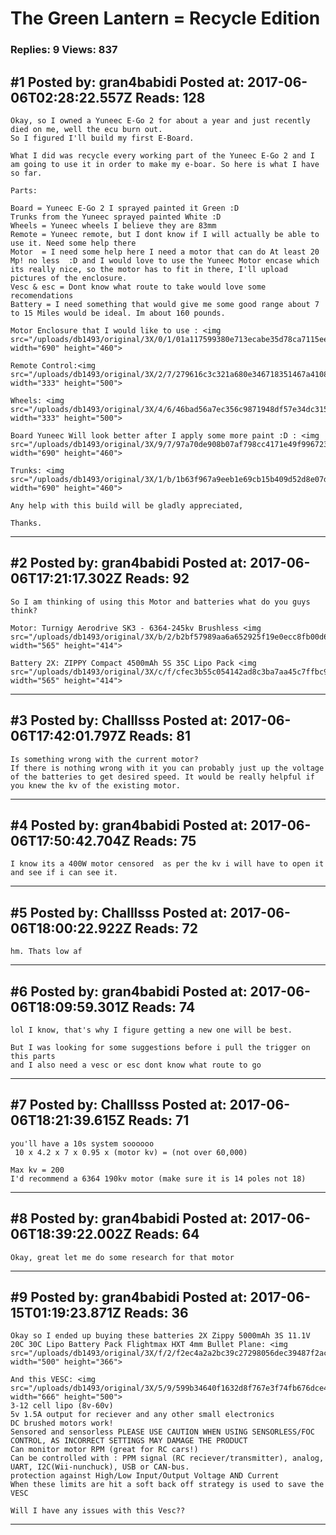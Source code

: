 # The Green Lantern = Recycle Edition

### Replies: 9 Views: 837

## \#1 Posted by: gran4babidi Posted at: 2017-06-06T02:28:22.557Z Reads: 128

```
Okay, so I owned a Yuneec E-Go 2 for about a year and just recently died on me, well the ecu burn out.
So I figured I'll build my first E-Board.

What I did was recycle every working part of the Yuneec E-Go 2 and I am going to use it in order to make my e-boar. So here is what I have so far.

Parts:

Board = Yuneec E-Go 2 I sprayed painted it Green :D
Trunks from the Yuneec sprayed painted White :D
Wheels = Yuneec wheels I believe they are 83mm
Remote = Yuneec remote, but I dont know if I will actually be able to use it. Need some help there
Motor  = I need some help here I need a motor that can do At least 20 Mp! no less  :D and I would love to use the Yuneec Motor encase which its really nice, so the motor has to fit in there, I'll upload pictures of the enclosure.
Vesc & esc = Dont know what route to take would love some recomendations
Battery = I need something that would give me some good range about 7 to 15 Miles would be ideal. Im about 160 pounds.

Motor Enclosure that I would like to use : <img src="/uploads/db1493/original/3X/0/1/01a117599380e713ecabe35d78ca7115ee2f7934.JPG" width="690" height="460">

Remote Control:<img src="/uploads/db1493/original/3X/2/7/279616c3c321a680e346718351467a4108bbf3b8.JPG" width="333" height="500">

Wheels: <img src="/uploads/db1493/original/3X/4/6/46bad56a7ec356c9871948df57e34dc315e179f1.JPG" width="333" height="500">

Board Yuneec Will look better after I apply some more paint :D : <img src="/uploads/db1493/original/3X/9/7/97a70de908b07af798cc4171e49f996723f4a3ed.JPG" width="690" height="460">

Trunks: <img src="/uploads/db1493/original/3X/1/b/1b63f967a9eeb1e69cb15b409d52d8e07d759c32.JPG" width="690" height="460">

Any help with this build will be gladly appreciated,

Thanks.
```

---
## \#2 Posted by: gran4babidi Posted at: 2017-06-06T17:21:17.302Z Reads: 92

```
So I am thinking of using this Motor and batteries what do you guys think?

Motor: Turnigy Aerodrive SK3 - 6364-245kv Brushless <img src="/uploads/db1493/original/3X/b/2/b2bf57989aa6a652925f19e0ecc8fb00d60b8cf7.jpg" width="565" height="414">

Battery 2X: ZIPPY Compact 4500mAh 5S 35C Lipo Pack <img src="/uploads/db1493/original/3X/c/f/cfec3b55c054142ad8c3ba7aa45c7ffbc9a621e2.jpg" width="565" height="414">
```

---
## \#3 Posted by: Challlsss Posted at: 2017-06-06T17:42:01.797Z Reads: 81

```
Is something wrong with the current motor?
If there is nothing wrong with it you can probably just up the voltage of the batteries to get desired speed. It would be really helpful if you knew the kv of the existing motor.
```

---
## \#4 Posted by: gran4babidi Posted at: 2017-06-06T17:50:42.704Z Reads: 75

```
I know its a 400W motor censored  as per the kv i will have to open it and see if i can see it.
```

---
## \#5 Posted by: Challlsss Posted at: 2017-06-06T18:00:22.922Z Reads: 72

```
hm. Thats low af
```

---
## \#6 Posted by: gran4babidi Posted at: 2017-06-06T18:09:59.301Z Reads: 74

```
lol I know, that's why I figure getting a new one will be best.

But I was looking for some suggestions before i pull the trigger on this parts
and I also need a vesc or esc dont know what route to go
```

---
## \#7 Posted by: Challlsss Posted at: 2017-06-06T18:21:39.615Z Reads: 71

```
you'll have a 10s system soooooo
 10 x 4.2 x 7 x 0.95 x (motor kv) = (not over 60,000)
 
Max kv = 200
I'd recommend a 6364 190kv motor (make sure it is 14 poles not 18)
```

---
## \#8 Posted by: gran4babidi Posted at: 2017-06-06T18:39:22.002Z Reads: 64

```
Okay, great let me do some research for that motor
```

---
## \#9 Posted by: gran4babidi Posted at: 2017-06-15T01:19:23.871Z Reads: 36

```
Okay so I ended up buying these batteries 2X Zippy 5000mAh 3S 11.1V 20C 30C Lipo Battery Pack Flightmax HXT 4mm Bullet Plane: <img src="/uploads/db1493/original/3X/f/2/f2ec4a2a2bc39c27298056dec39487f2ace889ad.jpg" width="500" height="366">

And this VESC: <img src="/uploads/db1493/original/3X/5/9/599b34640f1632d8f767e3f74fb676dce444884d.jpg" width="666" height="500">
3-12 cell lipo (8v-60v)
5v 1.5A output for reciever and any other small electronics
DC brushed motors work!
Sensored and sensorless PLEASE USE CAUTION WHEN USING SENSORLESS/FOC CONTROL, AS INCORRECT SETTINGS MAY DAMAGE THE PRODUCT
Can monitor motor RPM (great for RC cars!)
Can be controlled with : PPM signal (RC reciever/transmitter), analog, UART, I2C(Wii-nunchuck), USB or CAN‐bus. 
protection against High/Low Input/Output Voltage AND Current
When these limits are hit a soft back off strategy is used to save the VESC

Will I have any issues with this Vesc??
```

---
